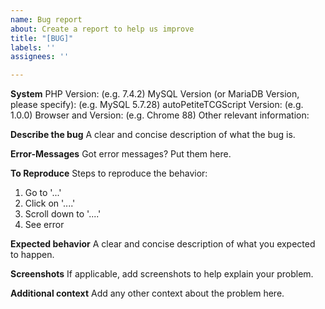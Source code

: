 ```yaml
---
name: Bug report
about: Create a report to help us improve
title: "[BUG]"
labels: ''
assignees: ''

---
```


**System**
PHP Version: (e.g. 7.4.2)
MySQL Version (or MariaDB Version, please specify): (e.g. MySQL 5.7.28)
autoPetiteTCGScript Version: (e.g. 1.0.0)
Browser and Version: (e.g. Chrome 88)
Other relevant information: 

**Describe the bug**
A clear and concise description of what the bug is.

**Error-Messages**
Got error messages? Put them here.

**To Reproduce**
Steps to reproduce the behavior:
1. Go to '...'
2. Click on '....'
3. Scroll down to '....'
4. See error

**Expected behavior**
A clear and concise description of what you expected to happen.

**Screenshots**
If applicable, add screenshots to help explain your problem.

**Additional context**
Add any other context about the problem here.
